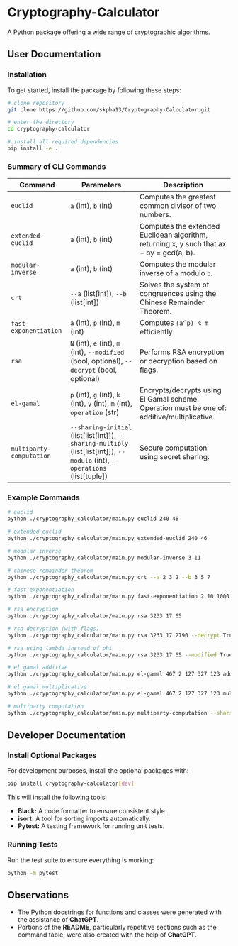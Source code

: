 # Cryptography-Calculator

A Python package offering a wide range of cryptographic algorithms.

## User Documentation

### Installation    

To get started, install the package by following these steps:

```bash
# clone repository
git clone https://github.com/skpha13/Cryptography-Calculator.git

# enter the directory 
cd cryptography-calculator

# install all required dependencies
pip install -e .
```

### Summary of CLI Commands

| Command                  | Parameters                                                                                                                         | Description                                                                                 |
|--------------------------|------------------------------------------------------------------------------------------------------------------------------------|---------------------------------------------------------------------------------------------|
| `euclid`                 | `a` (int), `b` (int)                                                                                                               | Computes the greatest common divisor of two numbers.                                        |
| `extended-euclid`        | `a` (int), `b` (int)                                                                                                               | Computes the extended Euclidean algorithm, returning x, y such that ax + by = gcd(a, b).    |
| `modular-inverse`        | `a` (int), `b` (int)                                                                                                               | Computes the modular inverse of `a` modulo `b`.                                             |
| `crt`                    | `--a` (list\[int]), `--b` (list\[int])                                                                                             | Solves the system of congruences using the Chinese Remainder Theorem.                       |
| `fast-exponentiation`    | `a` (int), `p` (int), `m` (int)                                                                                                    | Computes `(a^p) % m` efficiently.                                                           |
| `rsa`                    | `N` (int), `e` (int), `m` (int), `--modified` (bool, optional), `--decrypt` (bool, optional)                                       | Performs RSA encryption or decryption based on flags.                                       |
| `el-gamal`               | `p` (int), `g` (int), `k` (int), `y` (int), `m` (int), `operation` (str)                                                           | Encrypts/decrypts using El Gamal scheme. Operation must be one of: additive/multiplicative. |
| `multiparty-computation` | `--sharing-initial` (list\[list\[int]]), `--sharing-multiply` (list\[list\[int]]), `--modulo` (int), `--operations` (list\[tuple]) | Secure computation using secret sharing.                                                    |

### Example Commands

```bash
# euclid
python ./cryptography_calculator/main.py euclid 240 46

# extended euclid
python ./cryptography_calculator/main.py extended-euclid 240 46

# modular inverse
python ./cryptography_calculator/main.py modular-inverse 3 11

# chinese remainder theorem
python ./cryptography_calculator/main.py crt --a 2 3 2 --b 3 5 7

# fast exponentiation
python ./cryptography_calculator/main.py fast-exponentiation 2 10 1000

# rsa encryption
python ./cryptography_calculator/main.py rsa 3233 17 65

# rsa decryption (with flags)
python ./cryptography_calculator/main.py rsa 3233 17 2790 --decrypt True

# rsa using lambda instead of phi
python ./cryptography_calculator/main.py rsa 3233 17 65 --modified True

# el gamal additive
python ./cryptography_calculator/main.py el-gamal 467 2 127 327 123 additive

# el gamal multiplicative
python ./cryptography_calculator/main.py el-gamal 467 2 127 327 123 multiplicative

# multiparty computation
python ./cryptography_calculator/main.py multiparty-computation --sharing-initial '[[3, 1], [4, 2], [5, 3]]' --sharing-multiply '[[0, 4], [0, 5], [0, 6]]' --modulo 1000000  --operations '[[\"mul\", \"x1\", \"x2\"], [\"add\", \"temp0\", \"x3\"]]'
```

## Developer Documentation

### Install Optional Packages

For development purposes, install the optional packages with:

```bash
pip install cryptography-calculator[dev]
```

This will install the following tools:

- **Black:**  A code formatter to ensure consistent style.
- **isort:**  A tool for sorting imports automatically.
- **Pytest:** A testing framework for running unit tests.

### Running Tests

Run the test suite to ensure everything is working:

```bash
python -m pytest
```

## Observations

- The Python docstrings for functions and classes were generated with the assistance of **ChatGPT**. 
- Portions of the **README**, particularly repetitive sections such as the command table, were also created with the help of **ChatGPT**.